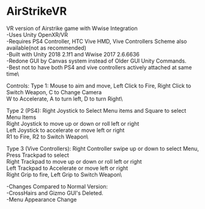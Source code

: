 # AirStrikeVR

VR version of Airstrike game with Wwise Integration\
-Uses Unity OpenXR/VR \
-Requires PS4 Controller, HTC Vive HMD, Vive Controllers Scheme also available(not as recommended)\
-Built with Unity 2018 2.1f1 and Wwise 2017 2.6.6636\
-Redone GUI by Canvas system instead of Older GUI Unity Commands.\
-Best not to have both PS4 and vive controllers actively attached at same time\

Controls:
Type 1: Mouse to aim and move, Left Click to Fire, Right Click to Switch Weapon, C to Change Camera\
W to Accelerate, A to turn left, D to turn Right\

Type 2 (PS4): Right Joystick to Select Menu items and Square to select Menu Items\
Right Joystick to move up or down or roll left or right\
Left Joystick to accelerate or move left or right\
R1 to Fire, R2 to Switch Weapon\

Type 3 (Vive Controllers): Right Controller swipe up or down to select Menu, Press Trackpad to select\
Right Trackpad to move up or down or roll left or right\
Left Trackpad to Accelerate or move left or right\
Right Grip to fire, Left Grip to Switch Weapon\

-Changes Compared to Normal Version: \
 -CrossHairs and Gizmo GUI's Deleted.\
 -Menu Appearance Change
